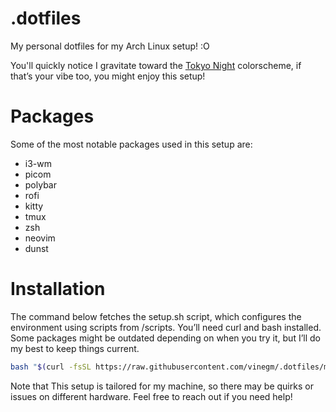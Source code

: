 # .dotfiles

My personal dotfiles for my Arch Linux setup! :O

You'll quickly notice I gravitate toward the [Tokyo Night](https://github.com/folke/tokyonight.nvim) colorscheme, if that’s your vibe too, you might enjoy this setup!

# Packages

Some of the most notable packages used in this setup are:

- i3-wm
- picom
- polybar
- rofi
- kitty
- tmux
- zsh
- neovim
- dunst

# Installation

The command below fetches the setup.sh script, which configures the environment using scripts from /scripts. You’ll need curl and bash installed. Some packages might be outdated depending on when you try it, but I’ll do my best to keep things current.

```bash
bash "$(curl -fsSL https://raw.githubusercontent.com/vinegm/.dotfiles/master/setup.sh)"
```

Note that This setup is tailored for my machine, so there may be quirks or issues on different hardware. Feel free to reach out if you need help!
